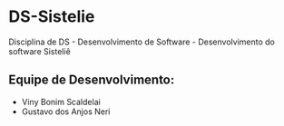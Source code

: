 # DS-Sistelie
Disciplina de DS - Desenvolvimento de Software - Desenvolvimento do software Sisteliê
## Equipe de Desenvolvimento:
- Viny Bonim Scaldelai
- Gustavo dos Anjos Neri 
